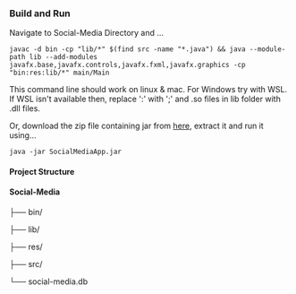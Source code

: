 ### Build and Run
Navigate to Social-Media Directory and ...
```
javac -d bin -cp "lib/*" $(find src -name "*.java") && java --module-path lib --add-modules javafx.base,javafx.controls,javafx.fxml,javafx.graphics -cp "bin:res:lib/*" main/Main
```
This command line should work on linux & mac. For Windows try with WSL. 
If WSL isn't available then, replace ':' with ';' and .so files in lib folder with .dll files.

Or, download the zip file containing jar from [here](https://github.com/IstiakAR/Social-Media/releases/tag/Release), extract it and run it using...

```
java -jar SocialMediaApp.jar
```

#### Project Structure

#### Social-Media

├── bin/

├── lib/

├── res/

├── src/

└── social-media.db
